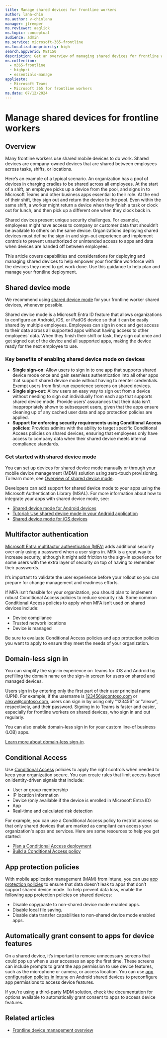 ```yaml
---
title: Manage shared devices for frontline workers
author: lana-chin
ms.author: v-chinlana
manager: jtremper
ms.reviewer: aaglick
ms.topic: conceptual
audience: admin
ms.service: microsoft-365-frontline
ms.localizationpriority: high
search.appverid: MET150
description: Get an overview of managing shared devices for frontline workers in your organization. 
ms.collection: 
  - m365-frontline
  - highpri
  - essentials-manage
appliesto: 
  - Microsoft Teams
  - Microsoft 365 for frontline workers
ms.date: 07/12/2024
---
```


# Manage shared devices for frontline workers

## Overview

Many frontline workers use shared mobile devices to do work. Shared devices are company-owned devices that are shared between employees across tasks, shifts, or locations.

Here’s an example of a typical scenario. An organization has a pool of devices in charging cradles to be shared across all employees. At the start of a shift, an employee picks up a device from the pool, and signs in to Microsoft Teams and other business apps essential to their role. At the end of their shift, they sign out and return the device to the pool. Even within the same shift, a worker might return a device when they finish a task or clock out for lunch, and then pick up a different one when they clock back in.

Shared devices present unique security challenges. For example, employees might have access to company or customer data that shouldn’t be available to others on the same device. Organizations deploying shared devices must define the sign-in and sign-out experience and implement controls to prevent unauthorized or unintended access to apps and data when devices are handed off between employees.

This article covers capabilities and considerations for deploying and managing shared devices to help empower your frontline workforce with the devices they need to get work done. Use this guidance to help plan and manage your frontline deployment.

## Shared device mode

We recommend using [shared device mode](/entra/identity-platform/msal-shared-devices) for your frontline worker shared devices, whenever possible.

Shared device mode is a Microsoft Entra ID feature that allows organizations to configure an Android, iOS, or iPadOS device so that it can be easily shared by multiple employees. Employees can sign in once and get access to their data across all supported apps without having access to other employees’ data. When they finish their shift or task, they sign out once and get signed out of the device and all supported apps, making the device ready for the next employee to use.

### Key benefits of enabling shared device mode on devices

- **Single sign-on**: Allow users to sign in to one app that supports shared device mode once and gain seamless authentication into all other apps that support shared device mode without having to reenter credentials. Exempt users from first-run experience screens on shared devices.
- **Single sign-out**: Allow users an easy way to sign out from a device without needing to sign out individually from each app that supports shared device mode. Provide users’ assurances that their data isn't inappropriately shown to subsequent users, given that the apps ensure cleaning up of any cached user data and app protection policies are applied.
- **Support for enforcing security requirements using Conditional Access policies**: Provides admins with the ability to target specific Conditional Access policies on shared devices, ensuring that employees only have access to company data when their shared device meets internal compliance standards.

### Get started with shared device mode

You can set up devices for shared device mode manually or through your mobile device management (MDM) solution using zero-touch provisioning. To learn more, see [Overview of shared device mode](/entra/identity-platform/msal-shared-devices).

Developers can add support for shared device mode to your apps using the Microsoft Authentication Library (MSAL). For more information about how to integrate your apps with shared device mode, see:

- [Shared device mode for Android devices](/entra/identity-platform/msal-android-shared-devices)
- [Tutorial: Use shared device mode in your Android application](/entra/identity-platform/tutorial-v2-shared-device-mode)
- [Shared device mode for iOS devices](/entra/msal/objc/shared-devices-ios)

## Multifactor authentication

[Microsoft Entra multifactor authentication (MFA)](/entra/identity/authentication/concept-mfa-howitworks) adds additional security over only using a password when a user signs in. MFA is a great way to increase security, although it might add friction to the sign-in experience for some users with the extra layer of security on top of having to remember their passwords.

It’s important to validate the user experience before your rollout so you can prepare for change management and readiness efforts.

If MFA isn’t feasible for your organization, you should plan to implement robust Conditional Access policies to reduce security risk. Some common Conditional Access policies to apply when MFA isn’t used on shared devices include:

- Device compliance
- Trusted network locations
- Device is managed

Be sure to evaluate Conditional Access policies and app protection policies you want to apply to ensure they meet the needs of your organization.

## Domain-less sign in

You can simplify the sign-in experience on Teams for iOS and Android by prefilling the domain name on the sign-in screen for users on shared and managed devices.

Users sign in by entering only the first part of their user principal name (UPN). For example, if the username is 123456@contoso.com or alexw@contoso.com, users can sign in by using only "123456" or "alexw", respectively, and their password. Signing in to Teams is faster and easier, especially for frontline workers on shared devices, who sign in and out regularly.

You can also enable domain-less sign in for your custom line-of business (LOB) apps.

[Learn more about domain-less sign-in](/microsoftteams/sign-in-teams?bc=%2Fmicrosoft-365%2Ffrontline%2Fbreadcrumb%2Ftoc.json&toc=%2Fmicrosoft-365%2Ffrontline%2Ftoc.json&view=o365-worldwide#enable-domain-less-sign-in-for-your-custom-apps).

## Conditional Access

Use [Conditional Access](/entra/identity/conditional-access/overview) policies to apply the right controls when needed to keep your organization secure. You can create rules that limit access based on identity-driven signals that include:

- User or group membership
- IP location information
- Device (only available if the device is enrolled in Microsoft Entra ID)
- App
- Real-time and calculated risk detection

For example, you can use a Conditional Access policy to restrict access so that only shared devices that are marked as compliant can access your organization's apps and services. Here are some resources to help you get started:

- [Plan a Conditional Access deployment](/entra/identity/conditional-access/plan-conditional-access)
- [Build a Conditional Access policy](/entra/identity/conditional-access/concept-conditional-access-policies)

## App protection policies

With mobile application management (MAM) from Intune, you can use [app protection policies](/mem/intune/apps/app-protection-policy) to ensure that data doesn’t leak to apps that don’t support shared device mode. To help prevent data loss, enable the following app protection policies on shared devices:

- Disable copy/paste to non-shared device mode enabled apps.
- Disable local file saving.
- Disable data transfer capabilities to non-shared device mode enabled apps.

## Automatically grant consent to apps for device features

On a shared device, it’s important to remove unnecessary screens that could pop up when a user accesses an app the first time. These screens can include prompts to grant the app permission to use device features, such as the microphone or camera, or access location. You can use [app configuration policies in Intune](/mem/intune/apps/app-configuration-policies-use-android#preconfigure-the-permissions-grant-state-for-apps) on Android shared devices to preconfigure app permissions to access device features.

If you're using a third-party MDM solution, check the documentation for options available to automatically grant consent to apps to access device features.

## Related articles

- [Frontline device management overview](flw-devices.md)
